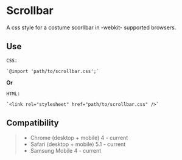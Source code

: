 # Scrollbar

A css style for a costume scorllbar in -webkit- supported browsers. 

Use 
-------------
    CSS:
  
    `@import 'path/to/scrollbar.css';`
    
**Or**    
    
    HTML:
  
    `<link rel="stylesheet" href="path/to/scrollbar.css" />`
    

Compatibility 
-------------
> - Chrome (desktop + mobile) 4 - current
> - Safari (desktop + mobile)  5.1 - current
> - Samsung Mobile 4 - current
